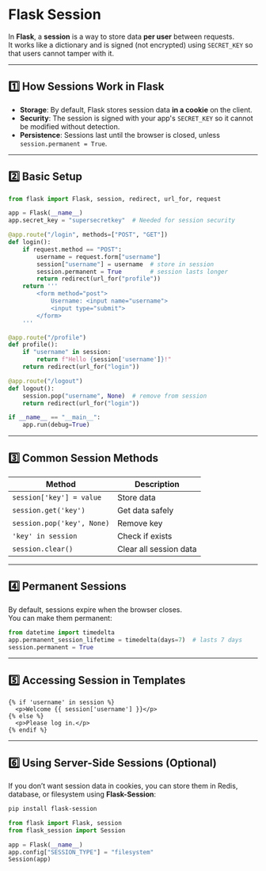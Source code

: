 # Flask Session

In **Flask**, a **session** is a way to store data **per user** between requests.  
It works like a dictionary and is signed (not encrypted) using `SECRET_KEY` so that users cannot tamper with it.

---

## 1️⃣ How Sessions Work in Flask
- **Storage**: By default, Flask stores session data **in a cookie** on the client.
- **Security**: The session is signed with your app's `SECRET_KEY` so it cannot be modified without detection.
- **Persistence**: Sessions last until the browser is closed, unless `session.permanent = True`.

---

## 2️⃣ Basic Setup

```python
from flask import Flask, session, redirect, url_for, request

app = Flask(__name__)
app.secret_key = "supersecretkey"  # Needed for session security

@app.route("/login", methods=["POST", "GET"])
def login():
    if request.method == "POST":
        username = request.form["username"]
        session["username"] = username  # store in session
        session.permanent = True        # session lasts longer
        return redirect(url_for("profile"))
    return '''
        <form method="post">
            Username: <input name="username">
            <input type="submit">
        </form>
    '''

@app.route("/profile")
def profile():
    if "username" in session:
        return f"Hello {session['username']}!"
    return redirect(url_for("login"))

@app.route("/logout")
def logout():
    session.pop("username", None)  # remove from session
    return redirect(url_for("login"))

if __name__ == "__main__":
    app.run(debug=True)
```

---

## 3️⃣ Common Session Methods
| Method | Description |
|--------|-------------|
| `session['key'] = value` | Store data |
| `session.get('key')` | Get data safely |
| `session.pop('key', None)` | Remove key |
| `'key' in session` | Check if exists |
| `session.clear()` | Clear all session data |

---

## 4️⃣ Permanent Sessions  
By default, sessions expire when the browser closes.  
You can make them permanent:

```python
from datetime import timedelta
app.permanent_session_lifetime = timedelta(days=7)  # lasts 7 days
session.permanent = True
```

---

## 5️⃣ Accessing Session in Templates
```jinja
{% if 'username' in session %}
  <p>Welcome {{ session['username'] }}</p>
{% else %}
  <p>Please log in.</p>
{% endif %}
```

---

## 6️⃣ Using Server-Side Sessions (Optional)
If you don’t want session data in cookies, you can store them in Redis, database, or filesystem using **Flask-Session**:
```bash
pip install flask-session
```

```python
from flask import Flask, session
from flask_session import Session

app = Flask(__name__)
app.config["SESSION_TYPE"] = "filesystem"
Session(app)
```
